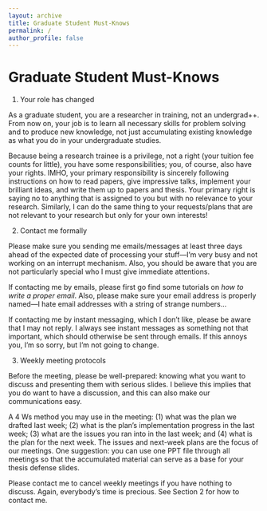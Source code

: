 ```yaml
---
layout: archive
title: Graduate Student Must-Knows
permalink: /
author_profile: false
---
```


Graduate Student Must-Knows
===

1. Your role has changed

As a graduate student, you are a researcher in training, not an undergrad++.  From now on, your job is to learn all necessary skills for problem solving and to produce new knowledge, not just accumulating existing knowledge as what you do in your undergraduate studies.

Because being a research trainee is a privilege, not a right (your tuition fee counts for little), you have some responsibilities; you, of course, also have your rights.  IMHO, your primary responsibility is sincerely following instructions on how to read papers, give impressive talks, implement your brilliant ideas, and write them up to papers and thesis.  Your primary right is saying no to anything that is assigned to you but with no relevance to your research.  Similarly, I can do the same thing to your requests/plans that are not relevant to your research but only for your own interests!

2. Contact me formally

Please make sure you sending me emails/messages at least three days ahead of the expected date of processing your stuff—I’m very busy and not working on an interrupt mechanism.  Also, you should be aware that you are not particularly special who I must give immediate attentions.

If contacting me by emails, please first go find some tutorials on *how to write a proper email*.  Also, please make sure your email address is properly named—I hate email addresses with a string of strange numbers…

If contacting me by instant messaging, which I don’t like, please be aware that I may not reply.  I always see instant messages as something not that important, which should otherwise be sent through emails.  If this annoys you, I’m so sorry, but I’m not going to change.

3.	Weekly meeting protocols

Before the meeting, please be well-prepared: knowing what you want to discuss and presenting them with serious slides.  I believe this implies that you do want to have a discussion, and this can also make our communications easy.

A 4 Ws method you may use in the meeting: (1) what was the plan we drafted last week; (2) what is the plan’s implementation progress in the last week; (3) what are the issues you ran into in the last week; and (4) what is the plan for the next week.  The issues and next-week plans are the focus of our meetings.  One suggestion: you can use one PPT file through all meetings so that the accumulated material can serve as a base for your thesis defense slides.

Please contact me to cancel weekly meetings if you have nothing to discuss.  Again, everybody’s time is precious.  See Section 2 for how to contact me.
